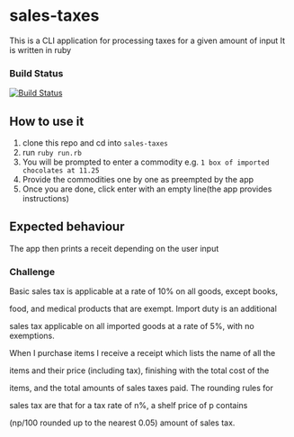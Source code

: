 # sales-taxes
This is a CLI application for processing taxes for a given amount of input
It is written in ruby

### Build Status
[![Build Status](https://travis-ci.org/walimike/sales-taxes.svg?branch=main)](https://travis-ci.org/walimike/sales-taxes)

## How to use it
1. clone this repo and cd into `sales-taxes`
2. run `ruby run.rb`
3. You will be prompted to enter a commodity e.g. `1 box of imported chocolates at 11.25`
4. Provide the commodities one by one as preempted by the app
5. Once you are done, click enter with an empty line(the app provides instructions)

## Expected behaviour
The app then prints a receit depending on the user input

### Challenge

Basic sales tax is applicable at a rate of 10% on all goods, except books,

food, and medical products that are exempt. Import duty is an additional

sales tax applicable on all imported goods at a rate of 5%, with no exemptions.


When I purchase items I receive a receipt which lists the name of all the

items and their price (including tax), finishing with the total cost of the

items, and the total amounts of sales taxes paid. The rounding rules for

sales tax are that for a tax rate of n%, a shelf price of p contains

(np/100 rounded up to the nearest 0.05) amount of sales tax.
